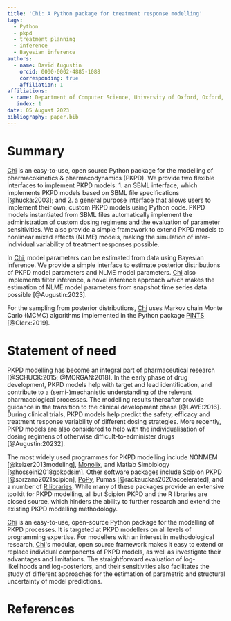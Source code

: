 ```yaml
---
title: 'Chi: A Python package for treatment response modelling'
tags:
  - Python
  - pkpd
  - treatment planning
  - inference
  - Bayesian inference
authors:
  - name: David Augustin
    orcid: 0000-0002-4885-1088
    corresponding: true
    affiliation: 1
affiliations:
 - name: Department of Computer Science, University of Oxford, Oxford, UK
   index: 1
date: 05 August 2023
bibliography: paper.bib
---
```


# Summary

[Chi](https://chi.readthedocs.io/en/latest/index.html) is an easy-to-use, open source Python package for the modelling of pharmacokinetics & pharmacodynamics (PKPD). We provide two flexible interfaces to implement PKPD models: 1. an SBML interface, which implements PKPD models based on SBML file specifications [@hucka:2003]; and 2. a general purpose interface that allows users to implement their own, custom PKPD models using Python code. PKPD models instantiated from SBML files automatically implement the administration of custom dosing regimens and the evaluation of parameter sensitivities. We also provide a simple framework to extend PKPD models to nonlinear mixed effects (NLME) models, making the simulation of inter-individual variability of treatment responses possible.

In [Chi](https://chi.readthedocs.io/en/latest/index.html), model parameters can be estimated from data using Bayesian inference. We provide a simple interface to estimate posterior distributions of PKPD model parameters and NLME model parameters. [Chi](https://chi.readthedocs.io/en/latest/index.html) also implements filter inference, a novel inference approach which makes the estimation of NLME model parameters from snapshot time series data possible [@Augustin:2023].

For the sampling from posterior distributions, [Chi](https://chi.readthedocs.io/en/latest/index.html) uses Markov chain Monte Carlo (MCMC) algorithms implemented in the Python package [PINTS](https://pints.readthedocs.io/en/stable/) [@Clerx:2019].

# Statement of need

PKPD modelling has become an integral part of pharmaceutical research [@SCHUCK:2015; @MORGAN:2018]. In the early phase of drug development, PKPD models help with target and lead identification, and contribute to a (semi-)mechanistic understanding of the relevant pharmacological processes. The modelling results thereafter provide guidance in the transition to the clinical development phase [@LAVE:2016]. During clinical trials, PKPD models help predict the safety, efficacy and treatment response variability of different dosing strategies. More recently, PKPD models are also considered to help with the individualisation of dosing regimens of otherwise difficult-to-administer drugs [@Augustin:20232].

The most widely used programmes for PKPD modelling include NONMEM [@keizer2013modeling], [Monolix](https://lixoft.com/products/monolix/), and Matlab Simbiology [@hosseini2018gpkpdsim]. Other software packages include Scipion PKPD [@sorzano2021scipion], [PoPy](https://product.popypkpd.com/), Pumas [@rackauckas2020accelerated], and a number of [R libraries](https://cran.r-project.org/web/views/Pharmacokinetics.html). While many of these packages provide an extensive toolkit for PKPD modelling, all but Scipion PKPD and the R libraries are closed source, which hinders the ability to further research and extend the existing PKPD modelling methodology.

[Chi](https://chi.readthedocs.io/en/latest/index.html) is an easy-to-use, open-source Python package for the modelling of PKPD processes. It is targeted at PKPD modellers on all levels of programming expertise. For modellers with an interest in methodological research, [Chi](https://chi.readthedocs.io/en/latest/index.html)'s modular, open source framework makes it easy to extend or replace individual components of PKPD models, as well as investigate their advantages and limitations. The straightforward evaluation of log-likelihoods and log-posteriors, and their sensitivities also facilitates the study of different approaches for the estimation of parametric and structural uncertainty of model predictions.

# References